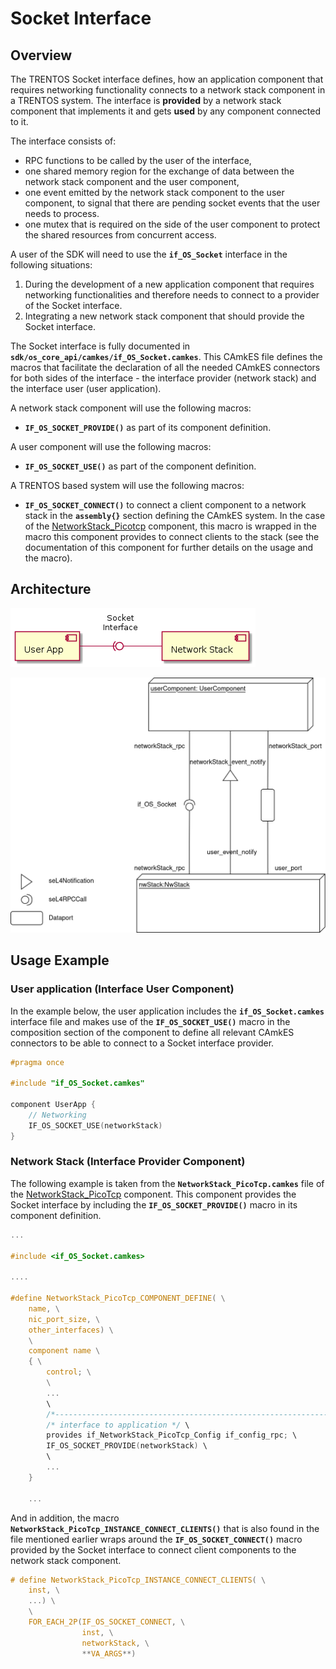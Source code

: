 # Socket Interface

## Overview

The TRENTOS Socket interface defines, how an application component that
requires networking functionality connects to a network stack component
in a TRENTOS system. The interface is **provided** by a network stack
component that implements it and gets **used** by any component
connected to it.

The interface consists of:

- RPC functions to be called by the user of the interface,
- one shared memory region for the exchange of data between the
    network stack component and the user component,
- one event emitted by the network stack component to the user
    component, to signal that there are pending socket events that the
    user needs to process.
- one mutex that is required on the side of the user component to
    protect the shared resources from concurrent access.

A user of the SDK will need to use the **`if_OS_Socket`** interface in
the following situations:

1. During the development of a new application component that requires
    networking functionalities and therefore needs to connect to a
    provider of the Socket interface.
2. Integrating a new network stack component that should provide the
    Socket interface.

The Socket interface is fully documented in
**`sdk/os_core_api/camkes/if_OS_Socket.camkes`**. This CAmkES file defines the
macros that facilitate the declaration of all the needed CAmkES connectors for
both sides of the interface - the interface provider (network stack) and the
interface user (user application).

A network stack component will use the following macros:

- **`IF_OS_SOCKET_PROVIDE()`** as part of its component definition.

A user component will use the following macros:

- **`IF_OS_SOCKET_USE()`** as part of the component definition.

A TRENTOS based system will use the following macros:

- **`IF_OS_SOCKET_CONNECT()`** to connect a client component to a
    network stack in the **`assembly{}`** section defining the CAmkES
    system. In the case of the
    [NetworkStack_Picotcp](../components/network-stack_pico-tcp.md) component,
    this macro is wrapped in the macro this component provides to connect
    clients to the stack (see the documentation of this component for further
    details on the usage and the macro).

## Architecture

!["Socket Interface - Architecture"](img/socket-interface_architecture.png)

!["Socket Interface - CAmkES Connectors"](img/socket-interface_camkes-connectors.png)

## Usage Example

### User application (Interface User Component)

In the example below, the user application includes the
**`if_OS_Socket.camkes`** interface file and makes use of the
**`IF_OS_SOCKET_USE()`** macro in the composition section of the
component to define all relevant CAmkES connectors to be able to connect
to a Socket interface provider.

```c
#pragma once

#include "if_OS_Socket.camkes"

component UserApp {
    // Networking
    IF_OS_SOCKET_USE(networkStack)
}
```

### Network Stack (Interface Provider Component)

The following example is taken from the
**`NetworkStack_PicoTcp.camkes`** file of the
[NetworkStack_PicoTcp](../components/network-stack_pico-tcp.md) component. This
component provides the Socket interface by including the
**`IF_OS_SOCKET_PROVIDE()`** macro in its component definition.

```c
...

#include <if_OS_Socket.camkes>

....

#define NetworkStack_PicoTcp_COMPONENT_DEFINE( \
    name, \
    nic_port_size, \
    other_interfaces) \
    \
    component name \
    { \
        control; \
        \
        ...
        \
        /*------------------------------------------------------------------*/ \
        /* interface to application */ \
        provides if_NetworkStack_PicoTcp_Config if_config_rpc; \
        IF_OS_SOCKET_PROVIDE(networkStack) \
        \
        ...
    }

    ...

```

And in addition, the macro
**`NetworkStack_PicoTcp_INSTANCE_CONNECT_CLIENTS()`** that is also found in the
file mentioned earlier wraps around the **`IF_OS_SOCKET_CONNECT()`** macro
provided by the Socket interface to connect client components to the network
stack component.

```c
# define NetworkStack_PicoTcp_INSTANCE_CONNECT_CLIENTS( \
    inst, \
    ...) \
    \
    FOR_EACH_2P(IF_OS_SOCKET_CONNECT, \
                inst, \
                networkStack, \
                **VA_ARGS**)
```
